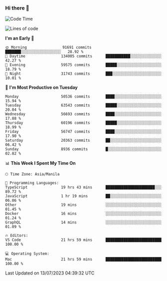 ### Hi there 👋

<!--START_SECTION:waka-->
![Code Time](http://img.shields.io/badge/Code%20Time-4%2C162%20hrs%204%20mins-blue)

![Lines of code](https://img.shields.io/badge/From%20Hello%20World%20I%27ve%20Written-115.4%20million%20lines%20of%20code-blue)

**I'm an Early 🐤** 

```text
🌞 Morning                91691 commits       ███████░░░░░░░░░░░░░░░░░░   28.92 % 
🌆 Daytime                134005 commits      ███████████░░░░░░░░░░░░░░   42.27 % 
🌃 Evening                59575 commits       █████░░░░░░░░░░░░░░░░░░░░   18.79 % 
🌙 Night                  31743 commits       ███░░░░░░░░░░░░░░░░░░░░░░   10.01 % 
```
📅 **I'm Most Productive on Tuesday** 

```text
Monday                   50536 commits       ████░░░░░░░░░░░░░░░░░░░░░   15.94 % 
Tuesday                  63543 commits       █████░░░░░░░░░░░░░░░░░░░░   20.04 % 
Wednesday                56693 commits       ████░░░░░░░░░░░░░░░░░░░░░   17.88 % 
Thursday                 60196 commits       █████░░░░░░░░░░░░░░░░░░░░   18.99 % 
Friday                   56747 commits       ████░░░░░░░░░░░░░░░░░░░░░   17.90 % 
Saturday                 20363 commits       ██░░░░░░░░░░░░░░░░░░░░░░░   06.42 % 
Sunday                   8936 commits        █░░░░░░░░░░░░░░░░░░░░░░░░   02.82 % 
```


📊 **This Week I Spent My Time On** 

```text
🕑︎ Time Zone: Asia/Manila

💬 Programming Languages: 
TypeScript               19 hrs 43 mins      ██████████████████████░░░   89.72 % 
JavaScript               1 hr 19 mins        ██░░░░░░░░░░░░░░░░░░░░░░░   06.06 % 
Other                    19 mins             ░░░░░░░░░░░░░░░░░░░░░░░░░   01.45 % 
Docker                   16 mins             ░░░░░░░░░░░░░░░░░░░░░░░░░   01.24 % 
GraphQL                  14 mins             ░░░░░░░░░░░░░░░░░░░░░░░░░   01.09 % 

🔥 Editors: 
VS Code                  21 hrs 59 mins      █████████████████████████   100.00 % 

💻 Operating System: 
Mac                      21 hrs 59 mins      █████████████████████████   100.00 % 
```


 Last Updated on 13/07/2023 04:39:32 UTC
<!--END_SECTION:waka-->


<!--
**rad182/rad182** is a ✨ _special_ ✨ repository because its `README.md` (this file) appears on your GitHub profile.

Here are some ideas to get you started:

- 🔭 I’m currently working on ...
- 🌱 I’m currently learning ...
- 👯 I’m looking to collaborate on ...
- 🤔 I’m looking for help with ...
- 💬 Ask me about ...
- 📫 How to reach me: ...
- 😄 Pronouns: ...
- ⚡ Fun fact: ...
-->
